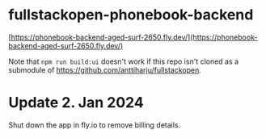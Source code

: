 # fullstackopen-phonebook-backend

[https://phonebook-backend-aged-surf-2650.fly.dev/](https://phonebook-backend-aged-surf-2650.fly.dev/)

Note that `npm run build:ui` doesn't work if this repo isn't cloned as a submodule of https://github.com/anttiharju/fullstackopen.

# Update 2. Jan 2024

Shut down the app in fly.io to remove billing details.
